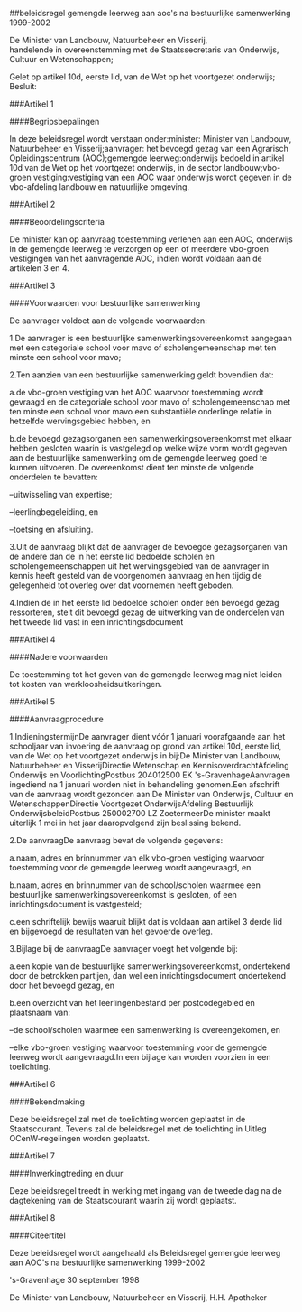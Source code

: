 <meta http-equiv='Content-Type' content='text/html; charset=utf-8' />

##beleidsregel gemengde leerweg aan aoc's na bestuurlijke samenwerking 1999-2002 

De Minister van Landbouw, Natuurbeheer en Visserij,  
handelende in overeenstemming met de Staatssecretaris van Onderwijs, Cultuur en Wetenschappen;

Gelet op artikel 10d, eerste lid, van de Wet op het voortgezet onderwijs;
Besluit:    

###Artikel 1 

####Begripsbepalingen

In deze beleidsregel wordt verstaan onder:minister: Minister van Landbouw, Natuurbeheer en Visserij;aanvrager: het bevoegd gezag van een Agrarisch Opleidingscentrum (AOC);gemengde leerweg:onderwijs bedoeld in artikel 10d van de Wet op het voortgezet onderwijs, in de sector landbouw;vbo-groen vestiging:vestiging van een AOC waar onderwijs wordt gegeven in de vbo-afdeling landbouw en natuurlijke omgeving. 

###Artikel 2 

####Beoordelingscriteria

De minister kan op aanvraag toestemming verlenen aan een AOC, onderwijs in de gemengde leerweg te verzorgen op een of meerdere vbo-groen vestigingen van het aanvragende AOC, indien wordt voldaan aan de artikelen 3 en 4.

###Artikel 3 

####Voorwaarden voor bestuurlijke samenwerking

De aanvrager voldoet aan de volgende voorwaarden:

1.De aanvrager is een bestuurlijke samenwerkingsovereenkomst aangegaan met een categoriale school voor mavo of scholengemeenschap met ten minste een school voor mavo;

2.Ten aanzien van een bestuurlijke samenwerking geldt bovendien dat:

a.de vbo-groen vestiging van het AOC waarvoor toestemming wordt gevraagd en de categoriale school voor mavo of scholengemeenschap met ten minste een school voor mavo een substantiële onderlinge relatie in hetzelfde wervingsgebied hebben, en

b.de bevoegd gezagsorganen een samenwerkingsovereenkomst met elkaar hebben gesloten waarin is vastgelegd op welke wijze vorm wordt gegeven aan de bestuurlijke samenwerking om de gemengde leerweg goed te kunnen uitvoeren. De overeenkomst dient ten minste de volgende onderdelen te bevatten:

–uitwisseling van expertise;

–leerlingbegeleiding, en

–toetsing en afsluiting.

3.Uit de aanvraag blijkt dat de aanvrager de bevoegde gezagsorganen van de andere dan de in het eerste lid bedoelde scholen en scholengemeenschappen uit het wervingsgebied van de aanvrager in kennis heeft gesteld van de voorgenomen aanvraag en hen tijdig de gelegenheid tot overleg over dat voornemen heeft geboden.

4.Indien de in het eerste lid bedoelde scholen onder één bevoegd gezag ressorteren, stelt dit bevoegd gezag de uitwerking van de onderdelen van het tweede lid vast in een inrichtingsdocument 

###Artikel 4 

####Nadere voorwaarden

De toestemming tot het geven van de gemengde leerweg mag niet leiden tot kosten van werkloosheidsuitkeringen. 

###Artikel 5 

####Aanvraagprocedure

1.IndieningstermijnDe aanvrager dient vóór 1 januari voorafgaande aan het schooljaar van invoering de aanvraag op grond van artikel 10d, eerste lid, van de Wet op het voortgezet onderwijs in bij:De Minister van Landbouw, Natuurbeheer en VisserijDirectie Wetenschap en KennisoverdrachtAfdeling Onderwijs en VoorlichtingPostbus 204012500 EK 's-GravenhageAanvragen ingediend na 1 januari worden niet in behandeling genomen.Een afschrift van de aanvraag wordt gezonden aan:De Minister van Onderwijs, Cultuur en WetenschappenDirectie Voortgezet OnderwijsAfdeling Bestuurlijk OnderwijsbeleidPostbus 250002700 LZ ZoetermeerDe minister maakt uiterlijk 1 mei in het jaar daaropvolgend zijn beslissing bekend.

2.De aanvraagDe aanvraag bevat de volgende gegevens:

a.naam, adres en brinnummer van elk vbo-groen vestiging waarvoor toestemming voor de gemengde leerweg wordt aangevraagd, en

b.naam, adres en brinnummer van de school/scholen waarmee een bestuurlijke samenwerkingsovereenkomst is gesloten, of een inrichtingsdocument is vastgesteld;

c.een schriftelijk bewijs waaruit blijkt dat is voldaan aan artikel 3 derde lid en bijgevoegd de resultaten van het gevoerde overleg.

3.Bijlage bij de aanvraagDe aanvrager voegt het volgende bij:

a.een kopie van de bestuurlijke samenwerkingsovereenkomst, ondertekend door de betrokken partijen, dan wel een inrichtingsdocument ondertekend door het bevoegd gezag, en

b.een overzicht van het leerlingenbestand per postcodegebied en plaatsnaam van:

–de school/scholen waarmee een samenwerking is overeengekomen, en

–elke vbo-groen vestiging waarvoor toestemming voor de gemengde leerweg wordt aangevraagd.In een bijlage kan worden voorzien in een toelichting. 

###Artikel 6 

####Bekendmaking

Deze beleidsregel zal met de toelichting worden geplaatst in de Staatscourant. Tevens zal de beleidsregel met de toelichting in Uitleg OCenW-regelingen worden geplaatst. 

###Artikel 7 

####Inwerkingtreding en duur

Deze beleidsregel treedt in werking met ingang van de tweede dag na de dagtekening van de Staatscourant waarin zij wordt geplaatst. 

###Artikel 8 

####Citeertitel

Deze beleidsregel wordt aangehaald als Beleidsregel gemengde leerweg aan AOC's na bestuurlijke samenwerking 1999-2002 

's-Gravenhage
30 september 1998 

De 
Minister van Landbouw, Natuurbeheer en Visserij,
H.H. Apotheker      

